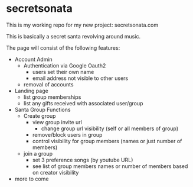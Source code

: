 # secretsonata

This is my working repo for my new project:  secretsonata.com

This is basically a secret santa revolving around music.

The page will consist of the following features:

- Account Admin
  - Authentication via Google Oauth2
    - users set their own name
    - email address not visible to other users
  - removal of accounts
- Landing page
  - list group memberships
  - list any gifts received with associated user/group
- Santa Group Functions
  - Create group
    - view group invite url
      - change group url visibility (self or all members of group)
    - remove/block users in group
    - control visibility for group members (names or just number of members)
  - join a group
    - set 3 preference songs (by youtube URL)
    - see list of group members names or number of members based on creator visibility
 - more to come
  

